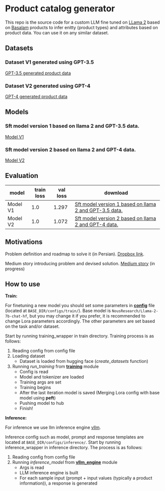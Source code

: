 # Product catalog generator 

This repo is the source code for a custom LLM fine tuned on [LLama 2](https://huggingface.co/docs/transformers/en/model_doc/llama2) based on [Basalam](https://basalam.com/) products to infer enitty (product types) and attributes based on product data. You can use it on any similar dataset.


## Datasets

### Dataset V1 generated using GPT-3.5
[GPT-3.5 generated product data](https://huggingface.co/datasets/BaSalam/entity-attribute-dataset-GPT-3.5-generated-v1)
### Dataset V2 generated using GPT-4
[GPT-4 generated product data](https://huggingface.co/datasets/BaSalam/entity-attribute-sft-dataset-GPT-4.0-generated-v1)

## Models

### Sft model version 1 based on llama 2 and GPT-3.5 data.
[Model V1](https://huggingface.co/BaSalam/Llama2-7b-entity-attr-v1)

### Sft model version 2 based on llama 2 and GPT-4 data.
[Model V2](https://huggingface.co/BaSalam/Llama2-7b-entity-attr-v2)


## Evaluation

| model | train loss | val loss | download
| --- | --- | --- | --- |
| Model V1 | 1.0 | 1.297 | [Sft model version 1 based on llama 2 and GPT-3.5 data.](https://huggingface.co/BaSalam/Llama2-7b-entity-attr-v1)
| Model V2 | 1.0 | 1.072 | [Sft model version 2 based on llama 2 and GPT-4 data.](https://huggingface.co/BaSalam/Llama2-7b-entity-attr-v2) |

## Motivations

Problem definition and roadmap to solve it (in Persian). [Dropbox link](https://www.dropbox.com/scl/fi/xjr81mna7ae5tlwco461q/LLM.paper?rlkey=fpimc6mm2hqrke31t7bqs7e38&dl=0).

Medium story introducing problem and devised solution. [Medium story](https://medium.com/p/72bf6abd22eb/) (in progress)


## How to use


**Train:**

For finetuning a new model you should set some parameters in **[config](https://github.com/basalam/product-catalog-generator/blob/main/configs/train/config.py)** file (located at ````BASE_DIR/configs/train/````).
Base model is ````NousResearch/Llama-2-7b-chat-hf````, but you may change it if you prefer, it is recommended to change Lora parameters accordingly. The other parameters are set based on the task and/or dataset.

Start by running training_wrapper in train directory. Training process is as follows:
1.  Reading config from config file
2.  Loading dataset
    - Dataset is loaded from hugging face (_create_datasets_ function)
3.  Running _run_training_ from **[training](https://github.com/basalam/product-catalog-generator/blob/main/train/training.py)** module 
    - Config is read
    - Model and tokenizer are loaded
    - Training args are set
    - Training begins
    - After the last iteration model is saved (Merging Lora config with base model using **peft**)
    - Pushing model to hub
    - Finish!

**Inference:**

For inference we use llm inference engine [vllm](https://github.com/vllm-project/vllm).

Inference config such as model, prompt and response templates are located at ````BASE_DIR/configs/inference/````.
Start by running inference_wrapper in inference directory. The process is as follows:
1.  Reading config from config file
2.  Running _inference_model_ from **[vllm_engine](https://github.com/basalam/product-catalog-generator/blob/main/inference/vllm_engine.py)** module 
    - Args is read
    - LLM inference engine is built 
    - For each sample input (prompt + input values (typically a product information)), a response is generated
